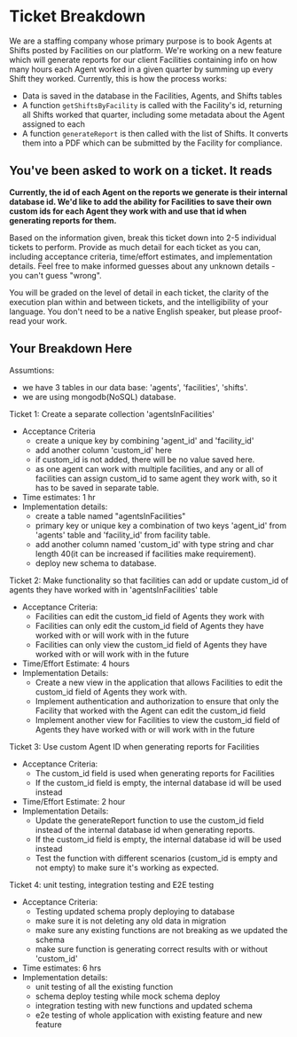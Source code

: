 # Ticket Breakdown

We are a staffing company whose primary purpose is to book Agents at Shifts posted by Facilities on our platform. We're working on a new feature which will generate reports for our client Facilities containing info on how many hours each Agent worked in a given quarter by summing up every Shift they worked. Currently, this is how the process works:

- Data is saved in the database in the Facilities, Agents, and Shifts tables
- A function `getShiftsByFacility` is called with the Facility's id, returning all Shifts worked that quarter, including some metadata about the Agent assigned to each
- A function `generateReport` is then called with the list of Shifts. It converts them into a PDF which can be submitted by the Facility for compliance.

## You've been asked to work on a ticket. It reads

**Currently, the id of each Agent on the reports we generate is their internal database id. We'd like to add the ability for Facilities to save their own custom ids for each Agent they work with and use that id when generating reports for them.**

Based on the information given, break this ticket down into 2-5 individual tickets to perform. Provide as much detail for each ticket as you can, including acceptance criteria, time/effort estimates, and implementation details. Feel free to make informed guesses about any unknown details - you can't guess "wrong".

You will be graded on the level of detail in each ticket, the clarity of the execution plan within and between tickets, and the intelligibility of your language. You don't need to be a native English speaker, but please proof-read your work.

## Your Breakdown Here

Assumtions:

- we have 3 tables in our data base: 'agents', 'facilities', 'shifts'.
- we are using mongodb(NoSQL) database.

Ticket 1: Create a separate collection 'agentsInFacilities'

- Acceptance Criteria
  - create a unique key by combining 'agent_id' and 'facility_id'
  - add another column 'custom_id' here
  - if custom_id is not added, there will be no value saved here.
  - as one agent can work with multiple facilities, and any or all of facilities can assign custom_id to same agent they work with, so it has to be saved in separate table.
- Time estimates: 1 hr
- Implementation details:
  - create a table named "agentsInFacilities"
  - primary key or unique key a combination of two keys 'agent_id' from 'agents' table and 'facility_id' from facility table.
  - add another column named 'custom_id' with type string and char length 40(it can be increased if facilities make requirement).
  - deploy new schema to database.

Ticket 2: Make functionality so that facilities can add or update custom_id of agents they have worked with in 'agentsInFacilities' table

- Acceptance Criteria:
  - Facilities can edit the custom_id field of Agents they work with
  - Facilities can only edit the custom_id field of Agents they have worked with or will work with in the future
  - Facilities can only view the custom_id field of Agents they have worked with or will work with in the future
- Time/Effort Estimate: 4 hours
- Implementation Details:
  - Create a new view in the application that allows Facilities to edit the custom_id field of Agents they work with.
  - Implement authentication and authorization to ensure that only the Facility that worked with the Agent can edit the custom_id field
  - Implement another view for Facilities to view the custom_id field of Agents they have worked with or will work with in the future

Ticket 3: Use custom Agent ID when generating reports for Facilities

- Acceptance Criteria:
  - The custom_id field is used when generating reports for Facilities
  - If the custom_id field is empty, the internal database id will be used instead
- Time/Effort Estimate: 2 hour
- Implementation Details:
  - Update the generateReport function to use the custom_id field instead of the internal database id when generating reports.
  - If the custom_id field is empty, the internal database id will be used instead
  - Test the function with different scenarios (custom_id is empty and not empty) to make sure it's working as expected.

Ticket 4: unit testing, integration testing and E2E testing

- Acceptance Criteria:
  - Testing updated schema proply deploying to database
  - make sure it is not deleting any old data in migration
  - make sure any existing functions are not breaking as we updated the schema
  - make sure function is generating correct results with or without 'custom_id'
- Time estimates: 6 hrs
- Implementation details:
  - unit testing of all the existing function
  - schema deploy testing while mock schema deploy
  - integration testing with new functions and updated schema
  - e2e testing of whole application with existing feature and new feature
